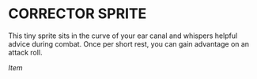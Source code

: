 ﻿---
tags:
  - Item
name: 'CORRECTOR SPRITE'
description: 'This tiny sprite sits in the curve of your ear canal and whispers helpful advice during combat. Once per short rest, you can gain advantage on an attack roll.'
---

# CORRECTOR SPRITE

This tiny sprite sits in the curve of your ear canal and whispers helpful advice during combat. Once per short rest, you can gain advantage on an attack roll.

*Item*
